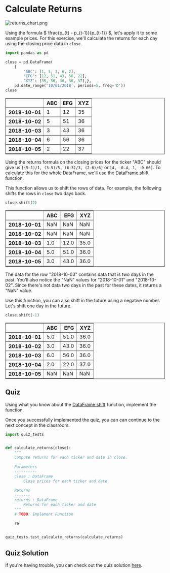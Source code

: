 
# Calculate Returns

![returns_chart.png](returns_chart_720_358.png)

Using the formula $ \frac{p_{t} - p_{t-1}}{p_{t-1}} $, let's apply it to some example prices. For this exercise, we'll calculate the returns for each day using the closing price data in `close`.


```python
import pandas as pd

close = pd.DataFrame(
    {
        'ABC': [1, 5, 3, 6, 2],
        'EFG': [12, 51, 43, 56, 22],
        'XYZ': [35, 36, 36, 36, 37],},
    pd.date_range('10/01/2018', periods=5, freq='D'))
close
```




<div>
<style scoped>
    .dataframe tbody tr th:only-of-type {
        vertical-align: middle;
    }

    .dataframe tbody tr th {
        vertical-align: top;
    }

    .dataframe thead th {
        text-align: right;
    }
</style>
<table border="1" class="dataframe">
  <thead>
    <tr style="text-align: right;">
      <th></th>
      <th>ABC</th>
      <th>EFG</th>
      <th>XYZ</th>
    </tr>
  </thead>
  <tbody>
    <tr>
      <th>2018-10-01</th>
      <td>1</td>
      <td>12</td>
      <td>35</td>
    </tr>
    <tr>
      <th>2018-10-02</th>
      <td>5</td>
      <td>51</td>
      <td>36</td>
    </tr>
    <tr>
      <th>2018-10-03</th>
      <td>3</td>
      <td>43</td>
      <td>36</td>
    </tr>
    <tr>
      <th>2018-10-04</th>
      <td>6</td>
      <td>56</td>
      <td>36</td>
    </tr>
    <tr>
      <th>2018-10-05</th>
      <td>2</td>
      <td>22</td>
      <td>37</td>
    </tr>
  </tbody>
</table>
</div>



Using the returns formula on the closing prices for the ticker "ABC" should give us `[(5-1)/1, (3-5)/5, (6-3)/3, (2-6)/6]` or `[4, -0.4, 1, -0.66]`. To calculate this for the whole DataFrame, we'll use the [DataFrame.shift](https://pandas.pydata.org/pandas-docs/version/0.21/generated/pandas.DataFrame.shift.html) function.

This function allows us to shift the rows of data. For example, the following shifts the rows in `close` two days back.


```python
close.shift(2)
```




<div>
<style scoped>
    .dataframe tbody tr th:only-of-type {
        vertical-align: middle;
    }

    .dataframe tbody tr th {
        vertical-align: top;
    }

    .dataframe thead th {
        text-align: right;
    }
</style>
<table border="1" class="dataframe">
  <thead>
    <tr style="text-align: right;">
      <th></th>
      <th>ABC</th>
      <th>EFG</th>
      <th>XYZ</th>
    </tr>
  </thead>
  <tbody>
    <tr>
      <th>2018-10-01</th>
      <td>NaN</td>
      <td>NaN</td>
      <td>NaN</td>
    </tr>
    <tr>
      <th>2018-10-02</th>
      <td>NaN</td>
      <td>NaN</td>
      <td>NaN</td>
    </tr>
    <tr>
      <th>2018-10-03</th>
      <td>1.0</td>
      <td>12.0</td>
      <td>35.0</td>
    </tr>
    <tr>
      <th>2018-10-04</th>
      <td>5.0</td>
      <td>51.0</td>
      <td>36.0</td>
    </tr>
    <tr>
      <th>2018-10-05</th>
      <td>3.0</td>
      <td>43.0</td>
      <td>36.0</td>
    </tr>
  </tbody>
</table>
</div>



The data for the row "2018-10-03" contains data that is two days in the past. You'll also notice the "NaN" values for "2018-10-01" and "2018-10-02". Since there's not data two days in the past for these dates, it returns a "NaN" value.

Use this function, you can also shift in the future using a negative number. Let's shift one day in the future.


```python
close.shift(-1)
```




<div>
<style scoped>
    .dataframe tbody tr th:only-of-type {
        vertical-align: middle;
    }

    .dataframe tbody tr th {
        vertical-align: top;
    }

    .dataframe thead th {
        text-align: right;
    }
</style>
<table border="1" class="dataframe">
  <thead>
    <tr style="text-align: right;">
      <th></th>
      <th>ABC</th>
      <th>EFG</th>
      <th>XYZ</th>
    </tr>
  </thead>
  <tbody>
    <tr>
      <th>2018-10-01</th>
      <td>5.0</td>
      <td>51.0</td>
      <td>36.0</td>
    </tr>
    <tr>
      <th>2018-10-02</th>
      <td>3.0</td>
      <td>43.0</td>
      <td>36.0</td>
    </tr>
    <tr>
      <th>2018-10-03</th>
      <td>6.0</td>
      <td>56.0</td>
      <td>36.0</td>
    </tr>
    <tr>
      <th>2018-10-04</th>
      <td>2.0</td>
      <td>22.0</td>
      <td>37.0</td>
    </tr>
    <tr>
      <th>2018-10-05</th>
      <td>NaN</td>
      <td>NaN</td>
      <td>NaN</td>
    </tr>
  </tbody>
</table>
</div>



## Quiz
Using what you know about the [DataFrame.shift](https://pandas.pydata.org/pandas-docs/version/0.21/generated/pandas.DataFrame.shift.html) function, implement the function.

Once you successfully implemented the quiz, you can can continue to the next concept in the classroom.


```python
import quiz_tests


def calculate_returns(close):
    """
    Compute returns for each ticker and date in close.
    
    Parameters
    ----------
    close : DataFrame
        Close prices for each ticker and date
    
    Returns
    -------
    returns : DataFrame
        Returns for each ticker and date
    """
    # TODO: Implement Function
    
    re


quiz_tests.test_calculate_returns(calculate_returns)
```

## Quiz Solution
If you're having trouble, you can check out the quiz solution [here](calculate_returns_solution.ipynb).
